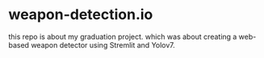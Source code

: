 # weapon-detection.io
this repo is about my graduation project. which was about creating a web-based weapon detector using Stremlit and Yolov7.
